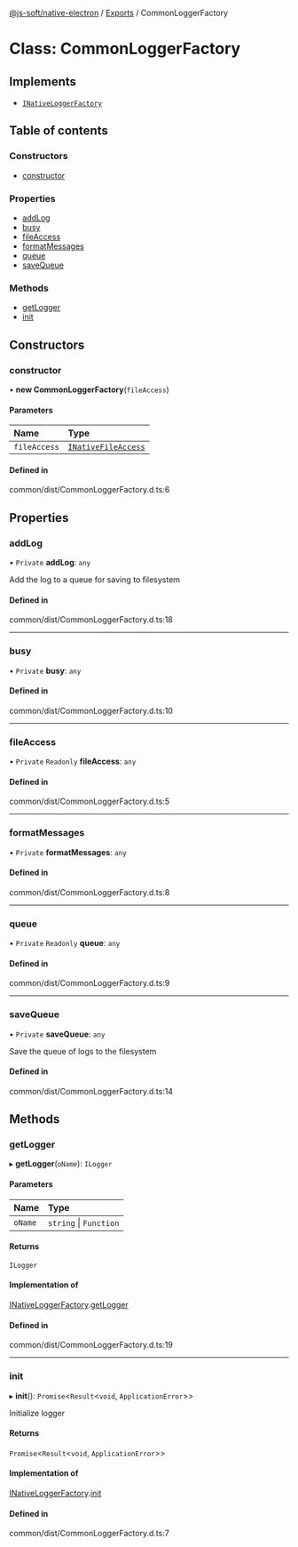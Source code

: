 [@js-soft/native-electron](../README.md) / [Exports](../modules.md) / CommonLoggerFactory

# Class: CommonLoggerFactory

## Implements

- [`INativeLoggerFactory`](../interfaces/INativeLoggerFactory.md)

## Table of contents

### Constructors

- [constructor](CommonLoggerFactory.md#constructor)

### Properties

- [addLog](CommonLoggerFactory.md#addlog)
- [busy](CommonLoggerFactory.md#busy)
- [fileAccess](CommonLoggerFactory.md#fileaccess)
- [formatMessages](CommonLoggerFactory.md#formatmessages)
- [queue](CommonLoggerFactory.md#queue)
- [saveQueue](CommonLoggerFactory.md#savequeue)

### Methods

- [getLogger](CommonLoggerFactory.md#getlogger)
- [init](CommonLoggerFactory.md#init)

## Constructors

### constructor

• **new CommonLoggerFactory**(`fileAccess`)

#### Parameters

| Name | Type |
| :------ | :------ |
| `fileAccess` | [`INativeFileAccess`](../interfaces/INativeFileAccess.md) |

#### Defined in

common/dist/CommonLoggerFactory.d.ts:6

## Properties

### addLog

• `Private` **addLog**: `any`

Add the log to a queue for saving to filesystem

#### Defined in

common/dist/CommonLoggerFactory.d.ts:18

___

### busy

• `Private` **busy**: `any`

#### Defined in

common/dist/CommonLoggerFactory.d.ts:10

___

### fileAccess

• `Private` `Readonly` **fileAccess**: `any`

#### Defined in

common/dist/CommonLoggerFactory.d.ts:5

___

### formatMessages

• `Private` **formatMessages**: `any`

#### Defined in

common/dist/CommonLoggerFactory.d.ts:8

___

### queue

• `Private` `Readonly` **queue**: `any`

#### Defined in

common/dist/CommonLoggerFactory.d.ts:9

___

### saveQueue

• `Private` **saveQueue**: `any`

Save the queue of logs to the filesystem

#### Defined in

common/dist/CommonLoggerFactory.d.ts:14

## Methods

### getLogger

▸ **getLogger**(`oName`): `ILogger`

#### Parameters

| Name | Type |
| :------ | :------ |
| `oName` | `string` \| `Function` |

#### Returns

`ILogger`

#### Implementation of

[INativeLoggerFactory](../interfaces/INativeLoggerFactory.md).[getLogger](../interfaces/INativeLoggerFactory.md#getlogger)

#### Defined in

common/dist/CommonLoggerFactory.d.ts:19

___

### init

▸ **init**(): `Promise`<`Result`<`void`, `ApplicationError`\>\>

Initialize logger

#### Returns

`Promise`<`Result`<`void`, `ApplicationError`\>\>

#### Implementation of

[INativeLoggerFactory](../interfaces/INativeLoggerFactory.md).[init](../interfaces/INativeLoggerFactory.md#init)

#### Defined in

common/dist/CommonLoggerFactory.d.ts:7
